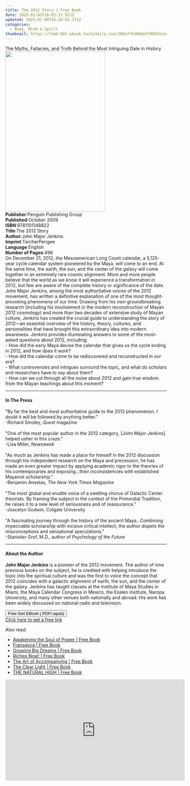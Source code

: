 ```yaml
---
title: The 2012 Story | Free Book
date: 2025-01-03T16:03:21.921Z
updated: 2025-01-06T16:20:03.372Z
categories:
  - Body, Mind & Spirit
thumbnail: https://thmb-001-ebook.techidaily.com/380e7f6300de57985b5cea9644c9daf7c20ebf0653a9f396ff80f6c6cef16b1c.jpg
---
```

<main id="book-container">
  <div class="flex flex-col">
    <div class="book-brief flex-1 py-6 px-4 sm:p-6 md:py-10 md:px-8">
      <!-- brief-->
      <div class="book-brief-main">
        The Myths, Fallacies, and Truth Behind the Most Intriguing Date in
        History
      </div>
    </div>
    <div
      class="book-meta-info flex-1 grid gap-4 col-start-1 col-end-3 row-start-1 sm:mb-6 sm:grid-cols-4 lg:gap-6 lg:col-start-2 lg:row-end-6 lg:row-span-6 lg:mb-0"
    >
      <div
        class="book-meta-info-left place-content-center mt-4 p-4 text-sm leading-6 col-start-2 col-span-2 dark:text-slate-400"
      >
        <img
          class="w-full h-500 object-cover rounded-lg sm:h-255 sm:col-span-2 lg:col-span-full"
          src="https://img-001-ebook.techidaily.com/69a8bf8f3a9400d3684697455e25b68fdde419f4fedefc5975c26dfa4ebbb078.jpg"
          alt=""
          width="312"
          height="500"
        />
      </div>
      <div
        class="book-meta-info-right mt-2 col-start-1 row-start-2 col-span-3 self-center"
      >
        <!-- meta data  -->
        <div class="flex flex-col px-4 md:px-8">
          <div class="flex-1">
            <strong>Publisher</strong>:<span class="px-2"
              >Penguin Publishing Group</span
            >
          </div>
          <div class="flex-1">
            <strong>Published</strong>:<span class="px-2">October 2009</span>
          </div>
          <div class="flex-1">
            <strong>ISBN</strong>:<span class="px-2">9781101148822</span>
          </div>
          <div class="flex-1">
            <strong>Title</strong>:<span class="px-2">The 2012 Story</span>
          </div>
          <div class="flex-1">
            <strong>Author</strong>:<span class="px-2">John Major Jenkins</span>
          </div>
          <div class="flex-1">
            <strong>Imprint</strong>:<span class="px-2">TarcherPerigee</span>
          </div>
          <div class="flex-1">
            <strong>Language</strong>:<span class="px-2">English</span>
          </div>
          <div class="flex-1">
            <strong>Number of Pages</strong>:<span class="px-2">496</span>
          </div>
        </div>
      </div>
    </div>
    <div class="book-description flex-1 py-6 px-4 sm:p-6 md:py-10 md:px-8">
      <div class="book-description-main">
        <div accordion-content="" id="description">
          On December 21, 2012, the Mesoamerican Long Count calendar, a
          5,125-year cycle calendar system pioneered by the Maya, will come to
          an end. At the same time, the earth, the sun, and the center of the
          galaxy will come together in an extremely rare cosmic alignment. More
          and more people believe that the world as we know it will experience a
          transformation in 2012, but few are aware of the complete history or
          significance of the date. John Major Jenkins, among the most
          authoritative voices of the 2012 movement, has written a definitive
          explanation of one of the most thought-provoking phenomena of our
          time. Drawing from his own groundbreaking research (including his
          involvement in the modern reconstruction of Mayan 2012 cosmology) and
          more than two decades of extensive study of Mayan culture, Jenkins has
          created the crucial guide to understanding the story of 2012—an
          essential overview of the history, theory, cultures, and personalities
          that have brought this extraordinary idea into modern awareness.
          Jenkins provides illuminating answers to some of the most-asked
          questions about 2012, including: <br />
          - How did the early Maya devise the calendar that gives us the cycle
          ending in 2012, and how does it work? <br />
          - How did the calendar come to be rediscovered and reconstructed in
          our era? <br />
          - What controversies and intrigues surround the topic, and what do
          scholars and researchers have to say about them? <br />
          - How can we cut through all the noise about 2012 and gain true wisdom
          from the Mayan teachings about this moment?
        </div>
        <div class="accordion-fader"></div>
      </div>
    </div>
    <div class="book-excerpts flex-1 py-6 px-4 sm:p-6 md:py-10 md:px-8">
      <!-- excerpts-->
      <div class="book-excerpts-main">
        <hr />
        <h4 class="placeholder placeholder-heading">
          <span>In The Press</span>
        </h4>
        <p>
          "By far the best and most authoritative guide to the 2012 phenomenon.
          I doubt it will be followed by anything better." <br />
          -Richard Smoley, <i>Quest</i> magazine <br /><br />
          "One of the most popular author in the 2012 category, [John Major
          Jenkins] helped usher in this craze." <br />
          -Lisa Miller, <i>Newsweek</i> <br /><br />
          "As much as Jenkins has made a place for himself in the 2012
          discussion through his independent research on the Maya and
          precession, he has made an even greater impact by applying academic
          rigor to the theories of his contemporaries and exposing...their
          inconsistencies with established Mayanist scholarship." <br />
          -Benjamin Anastas, <i>The New York Times Magazine</i> <br /><br />
          "The most global and erudite voice of a swelling chorus of Galactic
          Center theorists. By framing the subject in the context of the
          Primordial Tradition, he raises it to a new level of seriousness and
          of reassurance." <br />
          -Joscelyn Godwin, Colgate University <br /><br />
          "A fascinating journey through the history of the ancient
          Maya...Combining impeccable scholarship with incisive critical
          intellect, the author dispels the misconceptions and sensational
          speculations." <br />
          -Stanislav Grof, M.D., author of <i>Psychology of the Future</i>
        </p>
      </div>
    </div>
    <div class="book-about-author flex-1 py-6 px-4 sm:p-6 md:py-10 md:px-8">
      <!-- about author-->
      <div class="book-main-author-main">
        <hr />
        <h4 class="placeholder placeholder-heading">
          <span>About the Author</span>
        </h4>
        <p>
          <b>John Major Jenkins</b> is a pioneer of the 2012 movement. The
          author of nine previous books on the subject, he is credited with
          helping introduce the topic into the spiritual culture and was the
          first to voice the concept that 2012 coincides with a galactic
          alignment of earth, the sun, and the center of the galaxy. Jenkins has
          taught classes at the Institute of Maya Studies in Miami, the Maya
          Calendar Congress in Mexico, the Esalen Institute, Naropa University,
          and many other venues both nationally and abroad. His work has been
          widely discussed on national radio and television.
        </p>
      </div>
    </div>
    <div class="book-free-get flex-1 py-6 px-4 sm:p-6 md:py-10 md:px-8">
      <button
        id="btn-free-get"
        class="bg-blue-500 hover:bg-blue-700 text-white font-bold py-2 px-4 rounded"
      >
        Free Get EBook (.PDF/.epub)
      </button>
      <div id="countdown-display" class="px-2 text-lg mt-2"></div>
      <a
        id="free-link"
        class="hidden bg-blue-500 hover:bg-blue-700 text-white font-bold py-2 px-4 rounded"
        href="https://www.ebooks.com/en-us/book/458575/the-2012-story/john-major-jenkins/"
        target="_blank"
        >Click here to get a free link</a
      >
    </div>
    <script>
      let countdownTime = 0;
      let countdownInterval = null;
      document
        .getElementById('btn-free-get')
        .addEventListener('click', startCountdown);
      function startCountdown() {
        countdownTime = new Date().getTime() + 60000 * 3;
        countdownInterval = setInterval(updateCountdown, 1000);
        document.getElementById('btn-free-get').disabled = true;
        document
          .getElementById('btn-free-get')
          .classList.add('bg-gray-500', 'cursor-not-allowed');
      }
      function updateCountdown() {
        let currentTime = new Date().getTime();
        let timeLeft = countdownTime - currentTime;
        let secondsLeft = Math.floor(timeLeft / 1000);
        document.getElementById('countdown-display').innerHTML =
          `Remaining time: ${secondsLeft} seconds.`;
        if (secondsLeft <= 0) {
          clearInterval(countdownInterval);
          document.getElementById('btn-free-get').classList.add('hidden');
          document.getElementById('free-link').classList.remove('hidden');
          document.getElementById('countdown-display').innerHTML = '';
        }
      }
    </script>
  </div>
</main>

<ins class="adsbygoogle"
      style="display:block"
      data-ad-client="ca-pub-7571918770474297"
      data-ad-slot="8358498916"
      data-ad-format="auto"
      data-full-width-responsive="true"></ins>
    

<span class="atpl-alsoreadstyle">Also read:</span>
<div><ul>
<li><a href="https://novels-ebooks.techidaily.com/210107076-9781735059020-awakening-the-soul-of-power/"><u>Awakening the Soul of Power | Free Book</u></a></li>
<li><a href="https://novels-ebooks.techidaily.com/210106514-9781771368964-fransesca/"><u>Fransesca | Free Book</u></a></li>
<li><a href="https://novels-ebooks.techidaily.com/210106622-9781608687053-growing-big-dreams/"><u>Growing Big Dreams | Free Book</u></a></li>
<li><a href="https://novels-ebooks.techidaily.com/210106930-9781722526252-riches-now/"><u>Riches Now! | Free Book</u></a></li>
<li><a href="https://novels-ebooks.techidaily.com/210107075-9780648695790-the-art-of-accompanying/"><u>The Art of Accompanying | Free Book</u></a></li>
<li><a href="https://novels-ebooks.techidaily.com/210106914-9781608687138-the-clear-light/"><u>The Clear Light | Free Book</u></a></li>
<li><a href="https://novels-ebooks.techidaily.com/210106935-9780648946007-the-natural-high/"><u>THE NATURAL HIGH | Free Book</u></a></li>
</ul></div>

<!-- affiliate ads begin -->
<iframe width="560" height="315" src="https://www.youtube.com/embed/c-BHGGIC0zE?si=FzUQKZa-bx8OlKuB" title="YouTube video player" frameborder="0" allow="accelerometer; autoplay; clipboard-write; encrypted-media; gyroscope; picture-in-picture; web-share" referrerpolicy="strict-origin-when-cross-origin" allowfullscreen></iframe>
<!-- affiliate ads end -->

